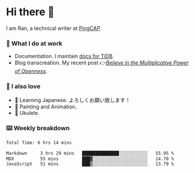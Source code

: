 # Hi there 👋

I am Ran, a technical writer at [PingCAP](https://pingcap.com/).

### 📝 What I do at work

- Documentation. I maintain [docs for TiDB](https://github.com/pingcap/docs).
- Blog transcreation. My recent post 👉[*Believe in the Multiplicative Power of Openness*](https://pingcap.com/blog/believe-in-the-multiplicative-power-of-openness-open-source-community).

### 🤠 I also love

- 💬 Learning Japanese. よろしくお願い致します！
- 🎨 Painting and Animation.
- 🎵 Ukulele.

### ⌨️ Weekly breakdown

<!--START_SECTION:waka-->

```txt
Total Time: 6 hrs 14 mins

Markdown     3 hrs 29 mins   ██████████████░░░░░░░░░░░   55.95 %
MDX          55 mins         ███▓░░░░░░░░░░░░░░░░░░░░░   14.70 %
JavaScript   51 mins         ███▒░░░░░░░░░░░░░░░░░░░░░   13.79 %
```

<!--END_SECTION:waka-->
